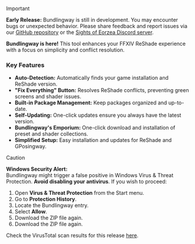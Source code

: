 > [!IMPORTANT]  
> **Early Release:** Bundlingway is still in development. You may encounter bugs or unexpected behavior. Please share feedback and report issues via our [GitHub repository](https://github.com/gposingway/bundlingway/issues) or the [Sights of Eorzea Discord server](https://discord.com/servers/sights-of-eorzea-1124828911700811957).

**Bundlingway is here!** This tool enhances your FFXIV ReShade experience with a focus on simplicity and conflict resolution.

### Key Features
- **Auto-Detection:** Automatically finds your game installation and ReShade version.
- **"Fix Everything" Button:** Resolves ReShade conflicts, preventing green screens and shader issues.
- **Built-in Package Management:** Keep packages organized and up-to-date.
- **Self-Updating:** One-click updates ensure you always have the latest version.
- **Bundlingway's Emporium:** One-click download and installation of preset and shader collections.
- **Simplified Setup:** Easy installation and updates for ReShade and GPosingway.

> [!CAUTION]  
> **Windows Security Alert:**  
> Bundlingway might trigger a false positive in Windows Virus & Threat Protection. **Avoid disabling your antivirus**. If you wish to proceed:  
> 1. Open **Virus & Threat Protection** from the Start menu.  
> 2. Go to **Protection History**.  
> 3. Locate the Bundlingway entry.  
> 4. Select **Allow**.  
> 5. Download the ZIP file again.
> 5. Download the ZIP file again.
>
> Check the VirusTotal scan results for this release [here](%VIRUSTOTAL_LINK%).
